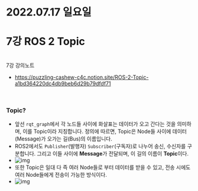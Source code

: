 # 2022.07.17 일요일
# 7강 ROS 2 Topic

<br/> 7강 강의노트
+ https://puzzling-cashew-c4c.notion.site/ROS-2-Topic-a1bd364220dc4db9beb6d29b79dfdf71

<br/>

### Topic?
+ 앞선 `rqt_graph`에서 각 노드들 사이에 화살표는 데이터가 오고 간다는 것을 의미하며, 이를 Topic이라 지칭합니다. 정의에 따르면, Topic은 Node들 사이에 데이터(Message)가 오가는 길(Bus)의 이름입니다.
+ ROS2에서도 `Publisher`(발행자) `Subscriber`(구독자)로 나누어 송신, 수신자를 구분합니다.
그리고 이들 사이에 **Message**가 전달되며, 이 길의 이름이 **Topic**이다.
+ ![img](https://puzzling-cashew-c4c.notion.site/image/https%3A%2F%2Fs3-us-west-2.amazonaws.com%2Fsecure.notion-static.com%2Ffac392e2-808d-4fc4-b11a-8bb99634ded9%2Ftopic.gif?table=block&id=d5f11c00-7b5f-4272-9c88-d066e437a5c1&spaceId=5fbee23e-d9ec-4824-b2be-c8716a8602cd&userId=&cache=v2)
+ 또한 Topic은 일대 다 즉 여러 Node들로 부터 데이터를 받을 수 있고, 전송 시에도 여러 Node들에게 전송이 가능한 방식이다.
+ ![img](https://puzzling-cashew-c4c.notion.site/image/https%3A%2F%2Fs3-us-west-2.amazonaws.com%2Fsecure.notion-static.com%2F07986117-5511-4298-bb91-3471882da179%2Ftopic2.gif?table=block&id=bddd4e57-a806-4c82-a11c-ac58204d2033&spaceId=5fbee23e-d9ec-4824-b2be-c8716a8602cd&userId=&cache=v2)